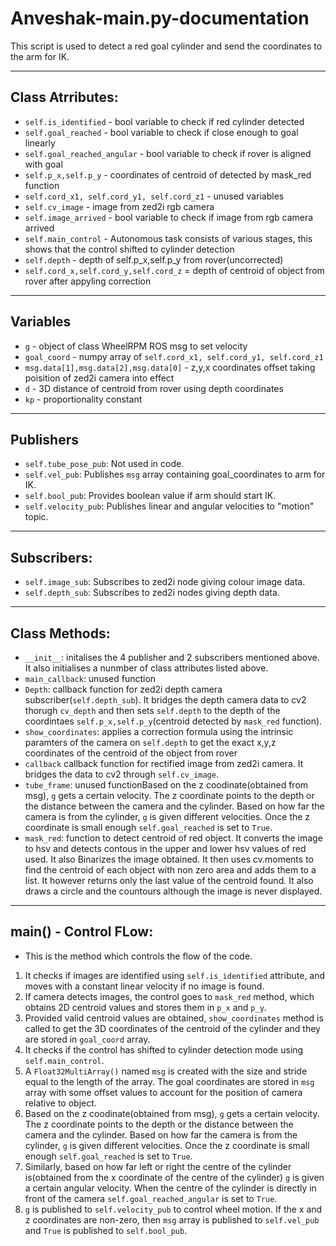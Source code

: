 # Anveshak-main.py-documentation

This script is used to detect a red goal cylinder and send the coordinates to the arm for IK.

---

## Class Atrributes:
- `self.is_identified` - bool variable to check if red cylinder detected
- `self.goal_reached` - bool variable to check if close enough to goal linearly
- `self.goal_reached_angular` - bool variable to check if rover is aligned with goal
- `self.p_x,self.p_y` - coordinates of centroid of detected by mask_red function
- `self.cord_x1, self.cord_y1, self.cord_z1` - unused variables
- `self.cv_image` - image from zed2i rgb camera
- `self.image_arrived` - bool variable to check if image from rgb camera arrived
- `self.main_control` - Autonomous task consists of various stages, this shows that the control shifted to cylinder detection 
- `self.depth` - depth of self.p_x,self.p_y from rover(uncorrected)
- `self.cord_x,self.cord_y,self.cord_z` = depth of centroid of object from rover after appyling correction

---

## Variables
- `g` - object of class WheelRPM ROS msg to set velocity 
- `goal_coord` - numpy array of `self.cord_x1, self.cord_y1, self.cord_z1`
- `msg.data[1],msg.data[2],msg.data[0]` - z,y,x coordinates offset taking poisition of zed2i camera into effect
- `d` - 3D distance of centroid from rover using depth coordinates
- `kp` - proportionality constant

---

## Publishers
* `self.tube_pose_pub`: Not used in code.
* `self.vel_pub`: Publishes `msg` array containing goal_coordinates to arm for IK.
* `self.bool_pub`: Provides boolean value if arm should start IK.
* `self.velocity_pub`: Publishes linear and angular velocities to "motion" topic.

---

## Subscribers:
* `self.image_sub`: Subscribes to zed2i node giving colour image data.
* `self.depth_sub`: Subscribes to zed2i nodes giving depth data.

---

## Class Methods:
* `__init__`: initalises the 4 publisher and 2 subscribers mentioned above. It also initialises a nunmber of class attributes listed above.
* `main_callback`: unused function
* `Depth`: callback function for zed2i depth camera subscriber(`self.depth_sub`). It bridges the depth camera data to cv2 thorugh `cv_depth` and then sets `self.depth` to the
  depth of the coordintaes `self.p_x,self.p_y`(centroid detected by `mask_red` function).
* `show_coordinates`: applies a correction formula using the intrinsic paramters of the camera on `self.depth` to get the exact x,y,z coordinates of the centroid of the object from rover
* `callback` callback function for rectified image from zed2i camera. It bridges the data to cv2 through `self.cv_image`.
* `tube_frame`: unused functionBased on the z coodinate(obtained from msg), `g` gets a certain velocity. The z coordinate points to the depth or the distance between the camera and the cylinder. Based on how far the camera is from the cylinder, `g` is given different velocities. Once the z coordinate is small enough `self.goal_reached` is set to `True`.
* `mask_red`: function to detect centroid of red object. It converts the image to hsv and detects contous in the upper and lower hsv values of red used. It also Binarizes the image obtained. It then uses cv.moments to find the centroid of each object with non zero area and adds them to a list. It however returns only the last value of the centroid found. It also draws a circle and the countours although the image is never displayed.

---

## main() - Control FLow:
- This is the method which controls the flow of the code.
1. It checks if images are identified using `self.is_identified` attribute, and moves with a constant linear velocity if no image is found.
2. If camera detects images, the control goes to `mask_red` method, which obtains 2D centroid values and stores them in `p_x` and `p_y`.
3. Provided valid centroid values are obtained, `show_coordinates` method is called to get the 3D coordinates of the centroid of the cylinder and they are stored in `goal_coord` array.
4. It checks if the control has shifted to cylinder detection mode using `self.main_control`.
5. A `Float32MultiArray()` named `msg` is created with the size and stride equal to the length of the array. The goal coordinates are stored in `msg` array with some offset values to account for the position of camera relative to object.
6. Based on the z coodinate(obtained from msg), `g` gets a certain velocity. The z coordinate points to the depth or the distance between the camera and the cylinder. Based on how far the camera is from the cylinder, `g` is given different velocities. Once the z coordinate is small enough `self.goal_reached` is set to `True`.
7. Similarly, based on how far left or right the centre of the cylinder is(obtained from the x coordinate of the centre of the cylinder) `g` is given a certain angular velocity. When the centre of the cylinder is directly in front of the camera `self.goal_reached_angular` is set to `True`.
8. `g` is published to `self.velocity_pub` to control wheel motion. If the x and z coordinates are non-zero, then `msg` array is published to `self.vel_pub` and `True` is published to `self.bool_pub`.
